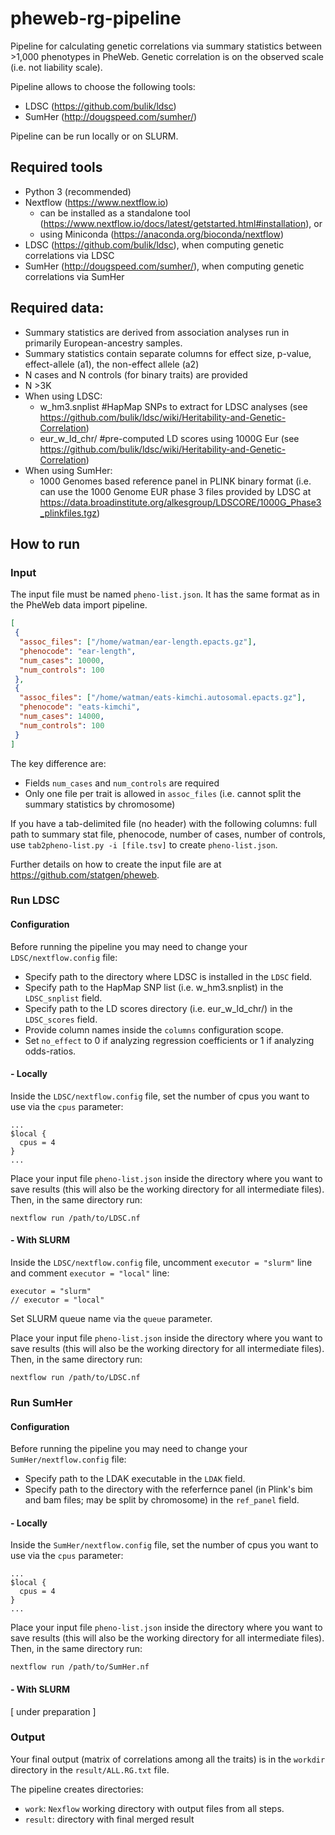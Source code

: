 # pheweb-rg-pipeline

Pipeline for calculating genetic correlations via summary statistics between >1,000 phenotypes in PheWeb.
Genetic correlation is on the observed scale (i.e. not liability scale).

Pipeline allows to choose the following tools:
- LDSC (https://github.com/bulik/ldsc)
- SumHer (http://dougspeed.com/sumher/)

Pipeline can be run locally or on SLURM.

## Required tools
- Python 3 (recommended)
- Nextflow (https://www.nextflow.io) 
   * can be installed as a standalone tool (https://www.nextflow.io/docs/latest/getstarted.html#installation), or
   * using Miniconda (https://anaconda.org/bioconda/nextflow)
- LDSC (https://github.com/bulik/ldsc), when computing genetic correlations via LDSC 
- SumHer (http://dougspeed.com/sumher/), when computing genetic correlations via SumHer

## Required data:
- Summary statistics are derived from association analyses run in primarily European-ancestry samples. 
- Summary statistics contain separate columns for effect size, p-value, effect-allele (a1), the non-effect allele (a2)
- N cases and N controls (for binary traits) are provided
- N >3K 
- When using LDSC: 
    - w_hm3.snplist #HapMap SNPs to extract for LDSC analyses (see https://github.com/bulik/ldsc/wiki/Heritability-and-Genetic-Correlation)
    - eur_w_ld_chr/ #pre-computed LD scores using 1000G Eur (see https://github.com/bulik/ldsc/wiki/Heritability-and-Genetic-Correlation)
- When using SumHer:
    - 1000 Genomes based reference panel in PLINK binary format (i.e. can use the 1000 Genome EUR phase 3 files provided by LDSC at https://data.broadinstitute.org/alkesgroup/LDSCORE/1000G_Phase3_plinkfiles.tgz) 

## How to run

### Input

The input file must be named `pheno-list.json`. It has the same format as in the PheWeb data import pipeline.
```json
[
 {
  "assoc_files": ["/home/watman/ear-length.epacts.gz"],
  "phenocode": "ear-length",
  "num_cases": 10000,
  "num_controls": 100
 },
 {
  "assoc_files": ["/home/watman/eats-kimchi.autosomal.epacts.gz"],
  "phenocode": "eats-kimchi",
  "num_cases": 14000,
  "num_controls": 100
 }
]
```

The key difference are:
-  Fields `num_cases` and `num_controls` are required
-  Only one file per trait is allowed in `assoc_files` (i.e. cannot split the summary statistics by chromosome)

If you have a tab-delimited file (no header) with the following columns: full path to summary stat file, phenocode, number of cases, number of controls, use `tab2pheno-list.py -i [file.tsv]` to create `pheno-list.json`.

Further details on how to create the input file are at https://github.com/statgen/pheweb.

### Run LDSC

#### Configuration

Before running the pipeline you may need to change your `LDSC/nextflow.config` file:
- Specify path to the directory where LDSC is installed in the `LDSC` field.
- Specify path to the HapMap SNP list (i.e. w_hm3.snplist) in the `LDSC_snplist` field.
- Specify path to the LD scores directory (i.e. eur_w_ld_chr/) in the `LDSC_scores` field.
- Provide column names inside the `columns` configuration scope.
- Set `no_effect` to 0 if analyzing regression coefficients or 1 if analyzing odds-ratios.

#### - Locally 

Inside the `LDSC/nextflow.config` file, set the number of cpus you want to use via the `cpus` parameter:
```
...
$local {
  cpus = 4
}
...
```

Place your input file `pheno-list.json` inside the directory where you want to save results (this will also be the working directory for all intermediate files). Then, in the same directory run:
```
nextflow run /path/to/LDSC.nf
```

#### - With SLURM

Inside the `LDSC/nextflow.config` file, uncomment `executor = "slurm"` line and comment `executor = "local"` line:
```
executor = "slurm"
// executor = "local"
```
Set SLURM queue name via the `queue` parameter.

Place your input file `pheno-list.json` inside the directory where you want to save results (this will also be the working directory for all intermediate files). Then, in the same directory run:
```
nextflow run /path/to/LDSC.nf
```

### Run SumHer

#### Configuration

Before running the pipeline you may need to change your `SumHer/nextflow.config` file:
- Specify path to the LDAK executable in the `LDAK` field.
- Specify path to the directory with the referfernce panel (in Plink's bim and bam files; may be split by chromosome) in the `ref_panel` field.

#### - Locally 

Inside the `SumHer/nextflow.config` file, set the number of cpus you want to use via the `cpus` parameter:
```
...
$local {
  cpus = 4
}
...
```

Place your input file `pheno-list.json` inside the directory where you want to save results (this will also be the working directory for all intermediate files). Then, in the same directory run:
```
nextflow run /path/to/SumHer.nf
```

#### - With SLURM
[ under preparation ]


### Output

Your final output (matrix of correlations among all the traits) is in the `workdir` directory in the `result/ALL.RG.txt` file.

The pipeline creates directories:
- `work`: `Nexflow` working directory with output files from all steps.
- `result`: directory with final merged result

